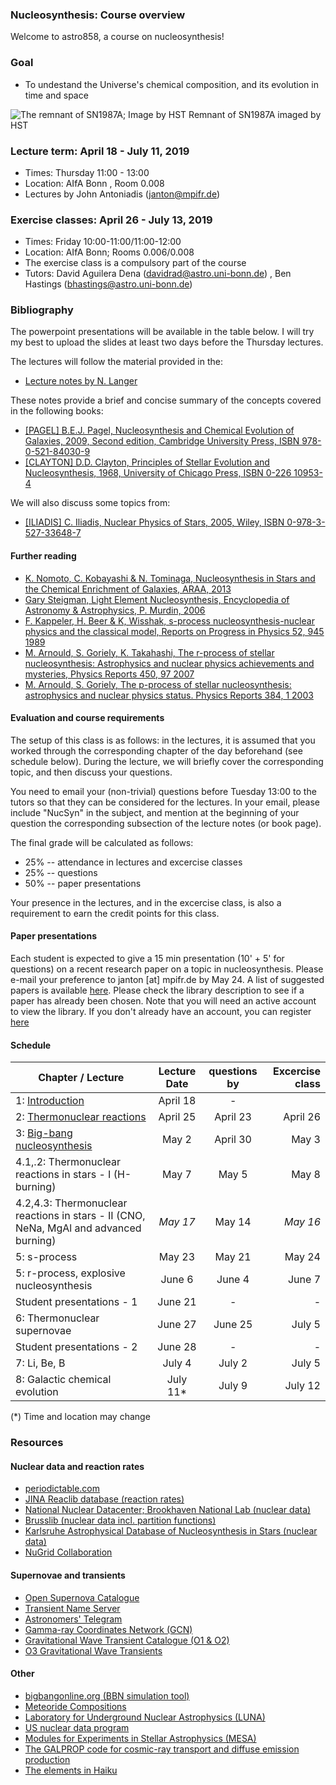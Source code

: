### Nucleosynthesis: Course overview 

Welcome to astro858, a course on nucleosynthesis! 

### Goal 
 * To undestand the Universe's chemical composition, and its evolution in time and space 
 
 
![The remnant of SN1987A; Image by HST](https://spacetelescope.org/static/archives/images/screen/opo1030a.jpg)
Remnant of SN1987A imaged by HST
 

### Lecture term: April 18  - July 11, 2019

* Times: Thursday 11:00 - 13:00  
* Location: AIfA Bonn , Room 0.008 
* Lectures by John Antoniadis (janton@mpifr.de)


### Exercise classes: April 26 - July 13, 2019

* Times: Friday 10:00-11:00/11:00-12:00 
* Location: AIfA Bonn; Rooms 0.006/0.008 
* The exercise class is a compulsory part of the course
* Tutors: David Aguilera Dena (davidrad@astro.uni-bonn.de) , Ben Hastings (bhastings@astro.uni-bonn.de) 


### Bibliography 
The powerpoint presentations will be available in the table below. I will try my best to upload the slides at least two days before the Thursday lectures. 

The lectures will follow the material provided in the: 
* [Lecture notes by N. Langer](lecture_notes/Nucleo_Langer.pdf)

These notes provide a brief and concise summary of the concepts covered in the following books: 

* [[PAGEL] B.E.J. Pagel, Nucleosynthesis and Chemical  Evolution of  Galaxies, 2009, Second edition, Cambridge University Press, ISBN 978-0-521-84030-9](https://books.google.de/books?id=5z4_nJMRZEwC&pg=PA444&dq=B.E.J.+Pagel,+Nucleosynthesis+and+Chemical++Evolution+of++Galaxies&hl=en&sa=X&ved=0ahUKEwiLl7WX7ZXgAhWFDCwKHZAbCkcQ6wEIKTAA#v=onepage&q&f=false)
* [[CLAYTON] D.D. Clayton, Principles of Stellar Evolution and Nucleosynthesis, 1968, University of Chicago Press, ISBN 0-226 10953-4](https://books.google.de/books?id=8HSGFThnbvkC&printsec=frontcover&dq=D.D.+Clayton,+Principles+of+Stellar+Evolution+and+Nucleosynthesis&hl=en&sa=X&ved=0ahUKEwjO2aj47JXgAhWNhaYKHcwbABYQ6wEIKTAA#v=onepage&q&f=false)

We will also discuss some topics from: 

* [[ILIADIS] C. Iliadis, Nuclear Physics of Stars, 2005, Wiley, ISBN 0-978-3-527-33648-7](https://books.google.de/books?id=kLZNCAAAQBAJ&pg=PR4&dq=ISBN+978-3-527-33648-7&hl=en&sa=X&ved=0ahUKEwi99ofT7JXgAhWBBiwKHWxcD-8Q6AEIMTAB#v=onepage&q&f=false)


#### Further reading
* [K. Nomoto, C. Kobayashi & N. Tominaga, Nucleosynthesis in Stars and the Chemical Enrichment of Galaxies, ARAA, 2013](https://www.annualreviews.org/doi/pdf/10.1146/annurev-astro-082812-140956)
* [Gary Steigman, Light Element Nucleosynthesis, Encyclopedia of Astronomy & Astrophysics, P. Murdin, 2006](http://www.astro.caltech.edu/~george/ay21/eaa/eaa-bbns.pdf)
* [F. Kappeler, H. Beer & K, Wisshak, s-process nucleosynthesis-nuclear physics and the classical model, Reports on Progress in Physics 52, 945 1989](https://iopscience.iop.org/article/10.1088/0034-4885/52/8/002)
* [M. Arnould, S. Goriely, K. Takahashi, The r-process of stellar nucleosynthesis: Astrophysics and nuclear physics achievements and mysteries, Physics Reports 450, 97 2007](https://arxiv.org/abs/0705.4512)
* [M. Arnould, S. Goriely, The p-process of stellar nucleosynthesis: astrophysics and nuclear physics status. Physics Reports 384, 1 2003](https://www.sciencedirect.com/science/article/abs/pii/S0370157303002424)




#### Evaluation and course requirements 
The setup of this class is as follows: in the lectures, it is assumed that you worked through the corresponding chapter of the day  beforehand (see schedule below). During the lecture, we will briefly cover the corresponding topic, and then discuss your questions. 

You need to email your (non-trivial) questions before Tuesday 13:00 to the tutors so that they can be considered for the lectures. 
In your email, please include "NucSyn" in the subject, and mention at the beginning of your question the corresponding subsection of the lecture notes (or book page).

The final grade will be calculated as follows: 
* 25% -- attendance in lectures and excercise classes
* 25% -- questions 
* 50% -- paper presentations 

Your presence in the lectures, and in the excercise class, is also a requirement to earn the credit points for this class. 

#### Paper presentations 
Each student is expected to give a 15 min presentation (10' + 5' for questions) on a recent research paper on a topic in nucleosynthesis. Please e-mail your preference to janton [at] mpifr.de by May 24. A list of suggested papers is available [here](https://ui.adsabs.harvard.edu/#user/libraries/srWK-pAGTZ-D1fpyllBK3g). Please check the library description to see if a paper has already been chosen. Note that you will need an active account to view the library. 
If you don't already have an account, you can register [here](https://ui.adsabs.harvard.edu/user/account/register)

#### Schedule  



| Chapter / Lecture                       |      Lecture Date        | questions by  | Excercise class |
| -------------                  |  :-------------:    |      :-------------:    |          -----:| 
| 1: [Introduction](presentations/Nuc_Lecture_1.pdf)                       |      April 18       |  -                   | 
| 2: [Thermonuclear reactions](presentations/Nuc_Lecture_2.pdf)     |      April 25       |              April 23|    April 26  |     
| 3: [Big-bang nucleosynthesis](presentations/Nuc_Lecture_3.pdf)	   |    May 2            |              April 30|   May 3 | 
| 4.1,.2: Thermonuclear reactions in stars - I (H-burning)  |    May 7    |              May 5   | May 8  |
| 4.2,4.3: Thermonuclear reactions in stars - II (CNO, NeNa, MgAl and advanced burning)|    *May 17*          |          May 14      | *May 16* |
| 5: s-process     |    May 23           |          May 21      | May 24 |
| 5: r-process, explosive nucleosynthesis     |    June 6           |            June 4    | June 7 |
| Student presentations  - 1     |    June 21          |         -            | - | 
| 6: Thermonuclear supernovae    |    June 27          |             June 25  | July 5 |
| Student presentations  - 2     |    June 28          |        -             | - |
| 7: Li, Be, B          |    July 4  | July 2  | July 5 |
| 8: Galactic chemical evolution    |    July 11* | July 9  | July 12 |

(*) Time and location may change 

### Resources

#### Nuclear data and reaction rates 

* [periodictable.com](http://periodictable.com/)
* [JINA Reaclib database (reaction rates)](http://reaclib.jinaweb.org/)
* [National Nuclear Datacenter; Brookhaven National Lab (nuclear data)](https://www.nndc.bnl.gov/)
* [Brusslib (nuclear data incl. partition functions)](http://www.astro.ulb.ac.be/pmwiki/Brusslib/Partition)
* [Karlsruhe Astrophysical Database of Nucleosynthesis in Stars (nuclear data)](http://www.kadonis.org/)
* [NuGrid Collaboration](http://www.astro.keele.ac.uk/nugrid)

#### Supernovae and transients
* [Open Supernova Catalogue](https://sne.space/)
* [Transient Name Server](https://wis-tns.weizmann.ac.il/)
* [Astronomers' Telegram](http://www.astronomerstelegram.org/)
* [Gamma-ray Coordinates Network (GCN)](https://gcn.gsfc.nasa.gov/)
* [Gravitational Wave Transient Catalogue (O1 & O2)](https://www.gw-openscience.org/catalog/)
* [O3 Gravitational Wave Transients](https://gracedb.ligo.org/latest/)

#### Other 
* [bigbangonline.org (BBN simulation tool)](http://bigbangonline.org/)
* [Meteoride Compositions](https://www.permanent.com/meteorite-compositions.html)
* [Laboratory for Underground Nuclear Astrophysics (LUNA)](https://luna.lngs.infn.it/)
* [US nuclear data program](https://www.nndc.bnl.gov/usndp/usndp-subject.html)
* [Modules for Experiments in Stellar Astrophysics (MESA)](http://mesa.sourceforge.net/)
* [The GALPROP code for cosmic-ray transport and diffuse emission production](https://galprop.stanford.edu/)
* [The elements in Haiku](https://vis.sciencemag.org/chemhaiku/?fbclid=IwAR2CgQ5uAzS9EiO-_9OoX7aw8Efeb0WwQKzz8zyI0FLrH2RzhPNTw9tPi1A)




